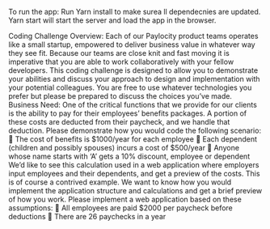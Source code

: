 To run the app: 
Run Yarn install to make surea ll dependecnies are updated. 
Yarn start will start the server and load the app in the browser.

Coding Challenge Overview:
Each of our Paylocity product teams operates like a small startup, empowered to deliver business value
in whatever way they see fit. Because our teams are close knit and fast moving it is imperative that you
are able to work collaboratively with your fellow developers.
This coding challenge is designed to allow you to demonstrate your abilities and discuss your approach
to design and implementation with your potential colleagues. You are free to use whatever technologies
you prefer but please be prepared to discuss the choices you’ve made.
Business Need:
One of the critical functions that we provide for our clients is the ability to pay for their employees’
benefits packages. A portion of these costs are deducted from their paycheck, and we handle that
deduction. Please demonstrate how you would code the following scenario:
 The cost of benefits is $1000/year for each employee
 Each dependent (children and possibly spouses) incurs a cost of $500/year
 Anyone whose name starts with ‘A’ gets a 10% discount, employee or dependent
We’d like to see this calculation used in a web application where employers input employees and their
dependents, and get a preview of the costs.
This is of course a contrived example. We want to know how you would implement the application
structure and calculations and get a brief preview of how you work.
Please implement a web application based on these assumptions:
 All employees are paid $2000 per paycheck before deductions
 There are 26 paychecks in a year